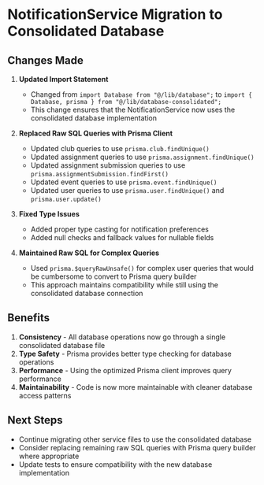 # NotificationService Migration to Consolidated Database

## Changes Made

1. **Updated Import Statement**
   - Changed from `import Database from "@/lib/database";` to `import { Database, prisma } from "@/lib/database-consolidated";`
   - This change ensures that the NotificationService now uses the consolidated database implementation

2. **Replaced Raw SQL Queries with Prisma Client**
   - Updated club queries to use `prisma.club.findUnique()`
   - Updated assignment queries to use `prisma.assignment.findUnique()`
   - Updated assignment submission queries to use `prisma.assignmentSubmission.findFirst()`
   - Updated event queries to use `prisma.event.findUnique()`
   - Updated user queries to use `prisma.user.findUnique()` and `prisma.user.update()`

3. **Fixed Type Issues**
   - Added proper type casting for notification preferences
   - Added null checks and fallback values for nullable fields

4. **Maintained Raw SQL for Complex Queries**
   - Used `prisma.$queryRawUnsafe()` for complex user queries that would be cumbersome to convert to Prisma query builder
   - This approach maintains compatibility while still using the consolidated database connection

## Benefits

1. **Consistency** - All database operations now go through a single consolidated database file
2. **Type Safety** - Prisma provides better type checking for database operations
3. **Performance** - Using the optimized Prisma client improves query performance
4. **Maintainability** - Code is now more maintainable with cleaner database access patterns

## Next Steps

- Continue migrating other service files to use the consolidated database
- Consider replacing remaining raw SQL queries with Prisma query builder where appropriate
- Update tests to ensure compatibility with the new database implementation
